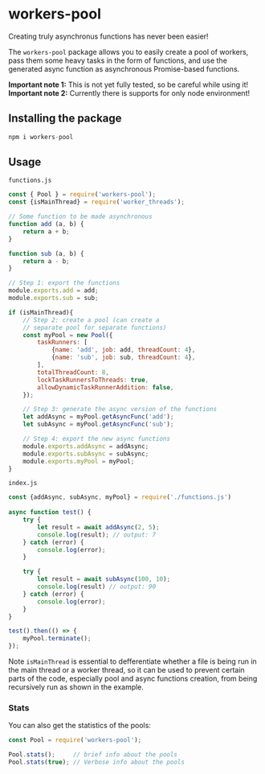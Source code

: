 # workers-pool
Creating truly asynchronus functions has never been easier!   

The `workers-pool` package allows you to easily create a pool of workers, pass them
some heavy tasks in the form of functions, and use the generated async function as 
asynchronous Promise-based functions.

**Important note 1:** This is not yet fully tested, so be careful while using it!  
**Important note 2:** Currently there is supports for only node environment!

## Installing the package
```js
npm i workers-pool
```

## Usage

`functions.js`
```js
const { Pool } = require('workers-pool');
const {isMainThread} = require('worker_threads');

// Some function to be made asynchronous
function add (a, b) {
    return a + b;
}

function sub (a, b) {
    return a - b;
}

// Step 1: export the functions
module.exports.add = add;
module.exports.sub = sub;

if (isMainThread){
    // Step 2: create a pool (can create a 
    // separate pool for separate functions)
    const myPool = new Pool({
        taskRunners: [
            {name: 'add', job: add, threadCount: 4},
            {name: 'sub', job: sub, threadCount: 4},
        ],
        totalThreadCount: 8,
        lockTaskRunnersToThreads: true,
        allowDynamicTaskRunnerAddition: false,
    });

    // Step 3: generate the async version of the functions
    let addAsync = myPool.getAsyncFunc('add');
    let subAsync = myPool.getAsyncFunc('sub');

    // Step 4: export the new async functions
    module.exports.addAsync = addAsync;
    module.exports.subAsync = subAsync;
    module.exports.myPool = myPool;
}
```

`index.js`
```js
const {addAsync, subAsync, myPool} = require('./functions.js')
    
async function test() {
    try {
        let result = await addAsync(2, 5);
        console.log(result); // output: 7
    } catch (error) {
        console.log(error);
    }

    try {
        let result = await subAsync(100, 10);
        console.log(result) // output: 90
    } catch (error) {
        console.log(error);
    }
}

test().then(() => {
    myPool.terminate();
});
```
Note `isMainThread` is essential to defferentiate whether a file is being run in the main 
thread or a worker thread, so it can be used to prevent certain parts of the code, especially 
pool and async functions creation, from being recursively run as shown in the example.

### Stats
You can also get the statistics of the pools:
```js
const Pool = require('workers-pool');

Pool.stats();     // brief info about the pools
Pool.stats(true); // Verbose info about the pools
```